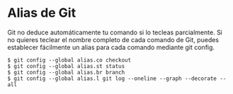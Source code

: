 # Alias de Git

Git no deduce automáticamente tu comando si lo tecleas parcialmente. Si no quieres teclear el nombre completo de cada comando de Git, puedes establecer fácilmente un alias para cada comando mediante git config.

```
$ git config --global alias.co checkout
$ git config --global alias.st status
$ git config --global alias.br branch
$ git config --global alias.l git log --oneline --graph --decorate --all
```